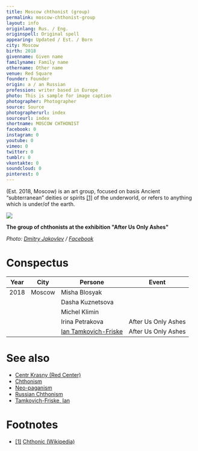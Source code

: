 ```yaml
---
title: Moscow сhthonist (group)
permalink: moscow-chthonist-group
layout: info
originlang: Rus. / Eng.
originspell: Original spell
appearing: Updated / Est. / Born
city: Moscow
birth: 2018
givenname: Given name
familyname: Family name
othername: Other name
venue: Red Square
founder: Founder
origin: a / an Russian
profession: writer based in Europe
photo: This is sample for image caption
photographer: Photographer
source: Source
photographerurl: index
sourceurl: index
shortname: MOSCOW СHTHONIST
facebook: 0
instagram: 0
youtube: 0
vimeo: 0
twitter: 0
tumblr: 0
vkontakte: 0
soundcloud: 0
pinterest: 0
---
```


(Est. 2018, Moscow) is an art group, focused on basis Ancient “subterranean” deities or spirits <span id="a1">[\[1\]](#f1)</span> of the underworld, or refers to anything which is under/of the earth.

![](/encyclopedia/images/moscow-chthonists-1.jpg)

**The group of chthonists at the exhibition "After Us Only Ashes"**

*Photo: [Dmitry Jakovlev](jakovlev-dmitry-visual-artist) / [Facebook](https://www.facebook.com/dmitry.yakovlev/about?lst=100008481991414%3A714859555%3A1525429921)*

# Conspectus

|Year|City|Persone|Event|
|-|-|-|-|
|2018|Moscow|Misha Blosyak||
|||Dasha Kuznetsova||
|||Michel Klimin||
|||Irina Petrakova|After Us Only Ashes|
|||[Ian Tamkovich-Friske](tamkovich-friske-ian)|After Us Only Ashes|


# See also

+ [Centr Krasny (Red Center)](centr-krasny)
+ [Chthonism](chthonism)
+ [Neo-paganism](neo-paganism)
+ [Russian Chthonism](russian-chthonism)
+ [Tamkovich-Friske, Ian](tamkovich-friske-ian)

# Footnotes

+ [[1]](#a1) <span id="f1"></span> [Chthonic (Wikipedia)](https://en.wikipedia.org/wiki/Chthonic)

